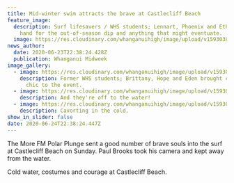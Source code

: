 ```yaml
---
title: Mid-winter swim attracts the brave at Castlecliff Beach
feature_image:
  description: Surf lifesavers / WHS students; Lennart, Phoenix and Ethan are on
    hand for the out-of-season dip and anything that might eventuate.
  image: https://res.cloudinary.com/whanganuihigh/image/upload/v1593038762/News/Surf_lifesavers_Lennard_Phoenix_Ethan.jpg
news_author:
  date: 2020-06-23T22:38:24.428Z
  publication: Whanganui Midweek
image_gallery:
  - image: https://res.cloudinary.com/whanganuihigh/image/upload/v1593038784/News/Brittany_Hope_and_Eden.jpg
    description: Former WHS students; Brittany, Hope and Eden brought colour and
      chic to the event.
  - image: https://res.cloudinary.com/whanganuihigh/image/upload/v1593038808/News/YMB7YSSKKNAZ5L5GVPRPUDMZVI.jpg
    description: And they're off to the water!
  - image: https://res.cloudinary.com/whanganuihigh/image/upload/v1593038824/News/SLQAN54PCRCELHJNLHVDV25ZKI.jpg
    description: Cavorting in the cold.
show_in_slider: false
date: 2020-06-24T22:38:24.447Z
---
```

The More FM Polar Plunge sent a good number of brave souls into the surf at Castlecliff Beach on Sunday. Paul Brooks took his camera and kept away from the water.

Cold water, costumes and courage at Castlecliff Beach.